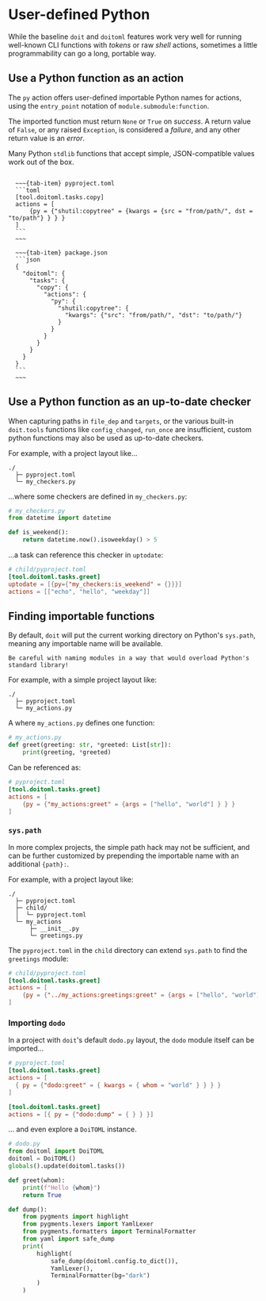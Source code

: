 # User-defined Python

While the baseline `doit` and `doitoml` features work very well for running well-known
CLI functions with _tokens_ or raw _shell_ actions, sometimes a little programmability
can go a long, portable way.

## Use a Python function as an action

The `py` action offers user-defined importable Python names for actions, using the
`entry_point` notation of `module.submodule:function`.

The imported function must return `None` or `True` on _success_. A return value of
`False`, or any raised `Exception`, is considered a _failure_, and any other return
value is an _error_.

Many Python `stdlib` functions that accept simple, JSON-compatible values work out of
the box.

````{tab-set}

  ~~~{tab-item} pyproject.toml
  ```toml
  [tool.doitoml.tasks.copy]
  actions = [
      {py = {"shutil:copytree" = {kwargs = {src = "from/path/", dst = "to/path"} } } }
  ]
  ```
  ~~~

  ~~~{tab-item} package.json
  ```json
  {
    "doitoml": {
      "tasks": {
        "copy": {
          "actions": {
            "py": {
              "shutil:copytree": {
                "kwargs": {"src": "from/path/", "dst": "to/path/"}
              }
            }
          }
        }
      }
    }
  }
  ```
  ~~~

````

## Use a Python function as an up-to-date checker

When capturing paths in `file_dep` and `targets`, or the various built-in `doit.tools`
functions like `config_changed`, `run_once` are insufficient, custom python functions
may also be used as up-to-date checkers.

For example, with a project layout like...

```
./
  ├─ pyproject.toml
  └─ my_checkers.py
```

...where some checkers are defined in `my_checkers.py`:

```py
# my_checkers.py
from datetime import datetime

def is_weekend():
    return datetime.now().isoweekday() > 5
```

...a task can reference this checker in `uptodate`:

```toml
# child/pyproject.toml
[tool.doitoml.tasks.greet]
uptodate = [{py={"my_checkers:is_weekend" = {}}}]
actions = [["echo", "hello", "weekday"]]
```

## Finding importable functions

By default, `doit` will put the current working directory on Python's `sys.path`,
meaning any importable name will be available.

```{warning}
Be careful with naming modules in a way that would overload Python's standard library!
```

For example, with a simple project layout like:

```
./
  ├─ pyproject.toml
  └─ my_actions.py
```

A where `my_actions.py` defines one function:

```python
# my_actions.py
def greet(greeting: str, *greeted: List[str]):
    print(greeting, *greeted)
```

Can be referenced as:

```toml
# pyproject.toml
[tool.doitoml.tasks.greet]
actions = [
    {py = {"my_actions:greet" = {args = ["hello", "world"] } } }
]
```

### `sys.path`

In more complex projects, the simple path hack may not be sufficient, and can be further
customized by prepending the importable name with an additional `{path}:`.

For example, with a project layout like:

```
./
  ├─ pyproject.toml
  ├─ child/
  │  └─ pyproject.toml
  └─ my_actions
      ├─ __init__.py
      └─ greetings.py
```

The `pyproject.toml` in the `child` directory can extend `sys.path` to find the
`greetings` module:

```toml
# child/pyproject.toml
[tool.doitoml.tasks.greet]
actions = [
    {py = {"../my_actions:greetings:greet" = {args = ["hello", "world"] } } }
]
```

### Importing `dodo`

In a project with `doit`'s default `dodo.py` layout, the `dodo` module itself can be
imported...

```toml
# pyproject.toml
[tool.doitoml.tasks.greet]
actions = [
  { py = {"dodo:greet" = { kwargs = { whom = "world" } } } }
]

[tool.doitoml.tasks.greet]
actions = [{ py = {"dodo:dump" = { } } }]
```

... and even explore a `DoiTOML` instance.

```py
# dodo.py
from doitoml import DoiTOML
doitoml = DoiTOML()
globals().update(doitoml.tasks())

def greet(whom):
    print(f"Hello {whom}")
    return True

def dump():
    from pygments import highlight
    from pygments.lexers import YamlLexer
    from pygments.formatters import TerminalFormatter
    from yaml import safe_dump
    print(
        highlight(
            safe_dump(doitoml.config.to_dict()),
            YamlLexer(),
            TerminalFormatter(bg="dark")
        )
    )
```
